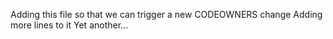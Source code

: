 Adding this file so that we can trigger a new CODEOWNERS change
Adding more lines to it
Yet another...
